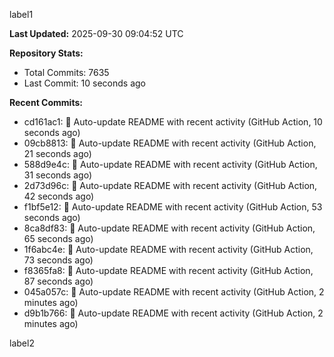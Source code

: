 
label1 
<!-- ACTIVITY_START -->
**Last Updated:** 2025-09-30 09:04:52 UTC

**Repository Stats:**
- Total Commits: 7635
- Last Commit: 10 seconds ago

**Recent Commits:**
- cd161ac1: 🤖 Auto-update README with recent activity (GitHub Action, 10 seconds ago)
- 09cb8813: 🤖 Auto-update README with recent activity (GitHub Action, 21 seconds ago)
- 588d9e4c: 🤖 Auto-update README with recent activity (GitHub Action, 31 seconds ago)
- 2d73d96c: 🤖 Auto-update README with recent activity (GitHub Action, 42 seconds ago)
- f1bf5e12: 🤖 Auto-update README with recent activity (GitHub Action, 53 seconds ago)
- 8ca8df83: 🤖 Auto-update README with recent activity (GitHub Action, 65 seconds ago)
- 1f6abc4e: 🤖 Auto-update README with recent activity (GitHub Action, 73 seconds ago)
- f8365fa8: 🤖 Auto-update README with recent activity (GitHub Action, 87 seconds ago)
- 045a057c: 🤖 Auto-update README with recent activity (GitHub Action, 2 minutes ago)
- d9b1b766: 🤖 Auto-update README with recent activity (GitHub Action, 2 minutes ago)
<!-- ACTIVITY_END -->

label2
